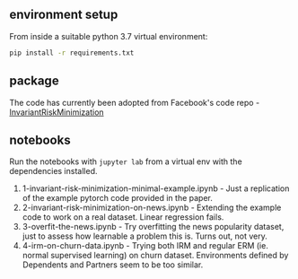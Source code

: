 ## environment setup

From inside a suitable python 3.7 virtual environment:

```bash
pip install -r requirements.txt
```

## package

The code has currently been adopted from Facebook's code repo - [InvariantRiskMinimization](https://github.com/facebookresearch/InvariantRiskMinimization)

## notebooks

Run the notebooks with `jupyter lab` from a virtual env with the dependencies installed.

1. 1-invariant-risk-minimization-minimal-example.ipynb - Just a replication of the example pytorch code provided in the paper.
2. 2-invariant-risk-minimization-on-news.ipynb - Extending the example code to work on a real dataset. Linear regression fails.
3. 3-overfit-the-news.ipynb - Try overfitting the news popularity dataset, just to assess how learnable a problem this is. Turns out, not very.
4. 4-irm-on-churn-data.ipynb - Trying both IRM and regular ERM (ie. normal supervised learning) on churn dataset. Environments defined by Dependents and Partners seem to be too similar.